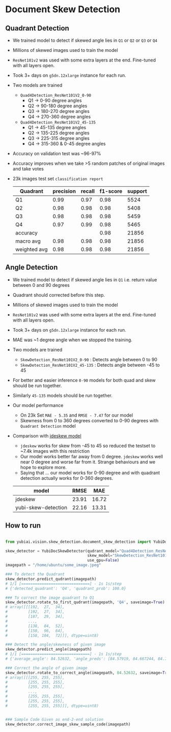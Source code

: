 # Document Skew Detection

## Quadrant Detection
* We trained model to detect if skewed angle lies in `Q1` or `Q2` or `Q3` or `Q4`
* Millions of skewed images used to train the model
* `ResNet101v2` was used with some extra layers at the end. Fine-tuned with all layers open.
* Took 3+ days on `g5dn.12xlarge` instance for each run.
* Two models are trained
    * `Quad4Detection_ResNet101V2_0-90`
        * Q1 -> 0-90 degree angles
        * Q2 -> 90-180 degree angles
        * Q3 -> 180-270 degree angles
        * Q4 -> 270-360 degree angles
    * `Quad4Detection_ResNet101V2_45-135`
        * Q1 -> 45-135 degree angles
        * Q2 -> 135-225 degree angles
        * Q3 -> 225-315 degree angles
        * Q4 -> 315-360 & 0-45 degree angles
* Accuracy on validation test was ~96-97% 
* Accuracy improves when we take >5 random patches of original images and take votes
* 23k images test set `classification report`

    | Quadrant | precision | recall | f1-score | support |
    | -------- | --------- | ------ | -------- | ------- |
    | Q1 | 0.99 | 0.97 | 0.98 | 5524 | 
    | Q2  | 0.98 | 0.98 | 0.98 | 5408 | 
    | Q3  | 0.98 | 0.98 | 0.98 | 5459 | 
    | Q4  | 0.97 | 0.99 | 0.98 | 5465 |
    | accuracy | | | 0.98 | 21856 |
    | macro avg | 0.98 | 0.98 | 0.98 | 21856 | 
    | weighted avg | 0.98 | 0.98 | 0.98 | 21856 | 

## Angle Detection
* We trained model to detect if skewed angle lies in `Q1` i.e. return value between 0 and 90 degrees
* Quadrant should corrected before this step.
* Millions of skewed images used to train the model
* `ResNet101v2` was used with some extra layers at the end. Fine-tuned with all layers open.
* Took 3+ days on `g5dn.12xlarge` instance for each run.
* MAE was ~1 degree angle when we stopped the training.
* Two models are trained
    * `SkewDetection_ResNet101V2_0-90` : Detects angle between 0 to 90 
    * `SkewDetection_ResNet101V2_45-135` : Detects angle between -45 to 45
* For better and easier inference `0-90` models for both quad and skew should be run together. 
* Similarly `45-135` models should be run together.
* Our model performance
    * On 23k Set `MAE - 5.35` and `RMSE - 7.47` for our model 
    * Skewness from 0 to 360 degrees converted to 0-90 degrees with `Quadrant Detection` model
* Comparison with [jdeskew model](https://github.com/phamquiluan/jdeskew)
    * `jdeskew` works for skew from -45 to 45 so reduced the testset to ~7.4k images with this restriction
    * Our model works better far away from 0 degree. `jdeskew` works well near 0 degree and worse far from it. Strange behaviours and we hope to explore more.
    * Saying that ... our model works for 0-90 degree and with quadrant detection actually works for 0-360 degrees.

    | model | RMSE | MAE |
    | ----- | ---- | --- | 
    | jdeskew | 23.91 | 16.72 |
    | yubi-skew-detection | 22.16 | 13.31 |

## How to run

```python

from yubiai.vision.skew_detection.document_skew_detection import YubiDocSkewDetector

skew_detector = YubiDocSkewDetector(qudrant_model="Quad4Detection_ResNet101V2_0-90", 
                                    skew_model="SkewDetection_ResNet101V2_0-90", 
                                    use_gpu=False)
imagepath = "/home/ubuntu/some_image.jpeg"

### To detect the Quadrant
skew_detector.predict_qudrant(imagepath)
# 1/1 [==============================] - 1s 1s/step
# {'detected_quadrant': 'Q4', 'quadrant_prob': 100.0}

### To correct the image quadrant to Q1
skew_detector.rotate_to_first_qudrant(imagepath, 'Q4', saveimage=True)
# array([[[192,  27,  34],
#         [192,  27,  34],
#         [187,  29,  34],
#         ...,
#         [138,  84,  52],
#         [150,  96,  64],
#         [158, 104,  72]]], dtype=uint8)

### Detect the angle/skewness of given image
skew_detector.predict_angle(imagepath)
# 1/1 [==============================] - 1s 1s/step
# {'average_angle': 84.52632, 'angle_preds': [84.57919, 84.667244, 84.79881, 84.62079, 84.37254, 84.31932, 84.61099, 83.88075, 84.6366, 84.77704]}

### Correct the angle of given image
skew_detector.rotate_to_correct_angle(imagepath, 84.52632, saveimage=True)
# array([[[255, 255, 255],
#         [255, 255, 255],
#         [255, 255, 255],
#         ...,
#         [255, 255, 255],
#         [255, 255, 255],
#         [255, 255, 255]]], dtype=uint8)


### Sample Code Given as end-2-end solution
skew_detector.correct_image_skew_sample_code(imagepath)

```